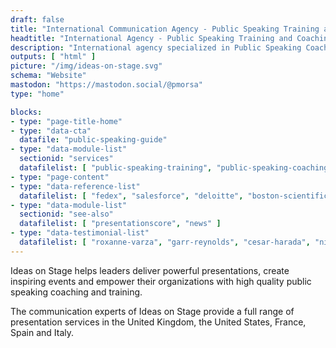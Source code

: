 ```yaml
---
draft: false
title: "International Communication Agency - Public Speaking Training and Coaching"
headtitle: "International Agency - Public Speaking Training and Coaching | UK"
description: "International agency specialized in Public Speaking Coaching and Training and Presentation Creation. We cover North America and Europe."
outputs: [ "html" ]
picture: "/img/ideas-on-stage.svg"
schema: "Website"
mastodon: "https://mastodon.social/@pmorsa"
type: "home"

blocks:
- type: "page-title-home"
- type: "data-cta"
  datafile: "public-speaking-guide"
- type: "data-module-list"
  sectionid: "services"
  datafilelist: [ "public-speaking-training", "public-speaking-coaching", "communication-consulting" ]
- type: "page-content"
- type: "data-reference-list"
  datafilelist: [ "fedex", "salesforce", "deloitte", "boston-scientific", "google", "disney", "wbg", "ashoka", "lacoste", "business-france", "safran", "colombus-consulting", "edf", "loreal", "pierre-fabre", "insead", "em-lyon", "biogen"  ]
- type: "data-module-list"
  sectionid: "see-also"
  datafilelist: [ "presentationscore", "news" ]
- type: "data-testimonial-list"
  datafilelist: [ "roxanne-varza", "garr-reynolds", "cesar-harada", "nicolas-beau", "david-musotte" ]
---
```


Ideas on Stage helps leaders deliver powerful presentations, create inspiring events and empower their organizations with high quality public speaking coaching and training.

The communication experts of Ideas on Stage provide a full range of presentation services in the United Kingdom, the United States, France, Spain and Italy.
